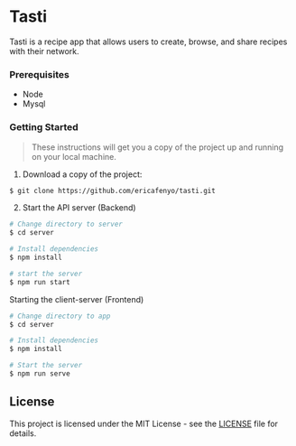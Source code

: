 # Tasti
Tasti is a recipe app that allows users to create, browse, and share recipes with their network.

### Prerequisites
* Node
* Mysql
  
### Getting Started
> These instructions will get you a copy of the project up and running on your local machine.

1. Download a copy of the project:

```bash
$ git clone https://github.com/ericafenyo/tasti.git
```

2. Start the API server (Backend)
```bash
# Change directory to server
$ cd server

# Install dependencies
$ npm install

# start the server
$ npm run start

```

Starting the client-server (Frontend)
```bash
# Change directory to app
$ cd server

# Install dependencies
$ npm install

# Start the server
$ npm run serve

```

## License
This project is licensed under the MIT License - see the [LICENSE](LICENSE) file for details.

